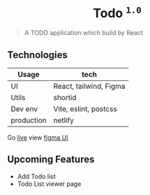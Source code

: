 <h1 align="center">Todo <sup><code>1.0</code></sup></h1>

> A TODO application which build by React

## Technologies
Usage  | tech
------------- | -------------
UI  | React, tailwind, Figma
Utils  | shortid
Dev env | Vite, eslint, postcss
production | netlify

Go [live](https://stoic-darwin-a8f162.netlify.app/) view
[figma UI](https://www.figma.com/file/pooOEE9h3Hg12p5C5wDGUv/Todo?node-id=0%3A1)

## Upcoming Features
 - Add Todo list
 - Todo List viewer page